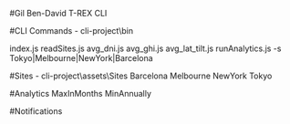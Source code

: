 #Gil Ben-David T-REX CLI

#CLI Commands - cli-project\bin

index.js
readSites.js
avg_dni.js
avg_ghi.js
avg_lat_tilt.js
runAnalytics.js -s Tokyo|Melbourne|NewYork|Barcelona


#Sites - cli-project\assets\Sites
Barcelona
Melbourne
NewYork
Tokyo

#Analytics
MaxInMonths
MinAnnually

#Notifications
